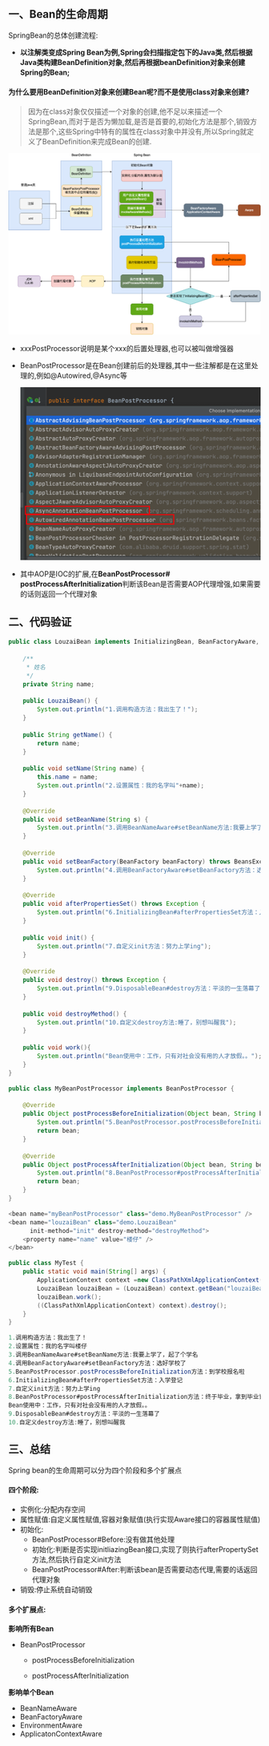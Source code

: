 ## 一、Bean的生命周期

SpringBean的总体创建流程:

- **以注解类变成Spring Bean为例,Spring会扫描指定包下的Java类,然后根据Java类构建BeanDefinition对象,然后再根据beanDefinition对象来创建Spring的Bean;**

#### 为什么要用BeanDefinition对象来创建Bean呢?而不是使用class对象来创建?

> 因为在class对象仅仅描述一个对象的创建,他不足以来描述一个SpringBean,而对于是否为懒加载,是否是首要的,初始化方法是那个,销毁方法是那个,这些Spring中特有的属性在class对象中并没有,所以Spring就定义了BeanDefinition来完成Bean的创建.



![image-20220906163218272](../../../assets/img/bean-01.png)

- xxxPostProcessor说明是某个xxx的后置处理器,也可以被叫做增强器

- BeanPostProcessor是在Bean创建前后的处理器,其中一些注解都是在这里处理的,例如@Autowired,@Async等

  <img src="../../../assets/img/bean-03.png" alt="image-20220906182506297" style="zoom: 50%;" />

- 其中AOP是IOC的扩展,在**BeanPostProcessor# postProcessAfterInitialization**判断该Bean是否需要AOP代理增强,如果需要的话则返回一个代理对象

## 二、代码验证

```java
public class LouzaiBean implements InitializingBean, BeanFactoryAware, BeanNameAware, DisposableBean {

    /**
     * 姓名
     */
    private String name;

    public LouzaiBean() {
        System.out.println("1.调用构造方法：我出生了！");
    }

    public String getName() {
        return name;
    }

    public void setName(String name) {
        this.name = name;
        System.out.println("2.设置属性：我的名字叫"+name);
    }

    @Override
    public void setBeanName(String s) {
        System.out.println("3.调用BeanNameAware#setBeanName方法:我要上学了，起了个学名");
    }

    @Override
    public void setBeanFactory(BeanFactory beanFactory) throws BeansException {
        System.out.println("4.调用BeanFactoryAware#setBeanFactory方法：选好学校了");
    }

    @Override
    public void afterPropertiesSet() throws Exception {
        System.out.println("6.InitializingBean#afterPropertiesSet方法：入学登记");
    }

    public void init() {
        System.out.println("7.自定义init方法：努力上学ing");
    }

    @Override
    public void destroy() throws Exception {
        System.out.println("9.DisposableBean#destroy方法：平淡的一生落幕了");
    }

    public void destroyMethod() {
        System.out.println("10.自定义destroy方法:睡了，别想叫醒我");
    }

    public void work(){
        System.out.println("Bean使用中：工作，只有对社会没有用的人才放假。。");
    }
}
```

```java
public class MyBeanPostProcessor implements BeanPostProcessor {

    @Override
    public Object postProcessBeforeInitialization(Object bean, String beanName) throws BeansException {
        System.out.println("5.BeanPostProcessor.postProcessBeforeInitialization方法：到学校报名啦");
        return bean;
    }

    @Override
    public Object postProcessAfterInitialization(Object bean, String beanName) throws BeansException {
        System.out.println("8.BeanPostProcessor#postProcessAfterInitialization方法：终于毕业，拿到毕业证啦！");
        return bean;
    }
}
```

```java
<bean name="myBeanPostProcessor" class="demo.MyBeanPostProcessor" />
<bean name="louzaiBean" class="demo.LouzaiBean"
      init-method="init" destroy-method="destroyMethod">
    <property name="name" value="楼仔" />
</bean>
```

```java
public class MyTest {
    public static void main(String[] args) {
        ApplicationContext context =new ClassPathXmlApplicationContext("classpath:applicationContext.xml");
        LouzaiBean louzaiBean = (LouzaiBean) context.getBean("louzaiBean");
        louzaiBean.work();
        ((ClassPathXmlApplicationContext) context).destroy();
    }
}
```

```java
1.调用构造方法：我出生了！
2.设置属性：我的名字叫楼仔
3.调用BeanNameAware#setBeanName方法:我要上学了，起了个学名
4.调用BeanFactoryAware#setBeanFactory方法：选好学校了
5.BeanPostProcessor.postProcessBeforeInitialization方法：到学校报名啦
6.InitializingBean#afterPropertiesSet方法：入学登记
7.自定义init方法：努力上学ing
8.BeanPostProcessor#postProcessAfterInitialization方法：终于毕业，拿到毕业证啦！
Bean使用中：工作，只有对社会没有用的人才放假。。
9.DisposableBean#destroy方法：平淡的一生落幕了
10.自定义destroy方法:睡了，别想叫醒我
```

## 三、总结

Spring bean的生命周期可以分为四个阶段和多个扩展点

#### 四个阶段:

- 实例化:分配内存空间
- 属性赋值:自定义属性赋值,容器对象赋值(执行实现Aware接口的容器属性赋值)
- 初始化:
  - BeanPostProcessor#Before:没有做其他处理
  - 初始化:判断是否实现initliazingBean接口,实现了则执行afterPropertySet方法,然后执行自定义init方法
  - BeanPostProcessor#After:判断该bean是否需要动态代理,需要的话返回代理对象
- 销毁:停止系统自动销毁

#### 多个扩展点:

**影响所有Bean**

- BeanPostProcessor

  - postProcessBeforeInitialization

  - postProcessAfterInitialization

**影响单个Bean**

- BeanNameAware
- BeanFactoryAware
- EnvironmentAware
- ApplicatonContextAware